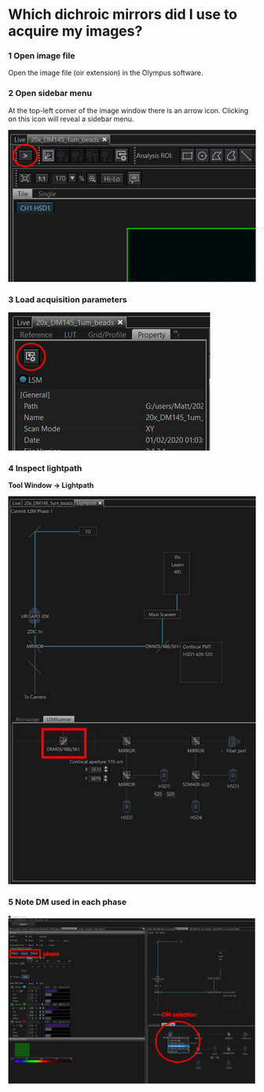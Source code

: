 # Which dichroic mirrors did I use to acquire my images?

### 1 Open image file
Open the image file (oir extension) in the Olympus software.

### 2 Open sidebar menu
At the top-left corner of the image window there is an arrow icon. Clicking on this icon will reveal a sidebar menu.

![open side bar](img/open-side-bar.png)


### 3 Load acquisition parameters
![property tab](img/Property-tab.png)

### 4 Inspect lightpath

**Tool Window -> Lightpath**

![lightpath](img/lightpath.png)

### 5 Note DM used in each phase

![DM selection](img/DM_selection.png)
